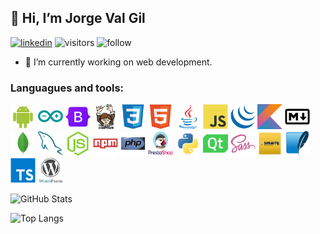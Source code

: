 ## 👋 Hi, I’m Jorge Val Gil

[![linkedin](https://img.shields.io/badge/LinkedIn-0077B5?style=for-the-badge&logo=linkedin&logoColor=white)](www.linkedin.com/in/jorge-val-gil)
![visitors](https://visitor-badge.glitch.me/badge?page_id=JorgeValGil.JorgeValGil "visitors")
![follow](https://img.shields.io/github/followers/JorgeValGil?label=Follow&style=social "follow")

- 🔭 I’m currently working on web development.
 
### Languagues and tools:
<p>
<img src="img/android-original.svg" alt="android" width="40" height="40"/>
<img src="img/arduino-original.svg" alt="android" width="40" height="40"/>
<img src="img/bootstrap-original.svg" alt="bootstrap" width="40" height="40"/>
<img src="img/composer-original.svg" alt="composer" width="40" height="40"/>
<img src="img/css3-original.svg" alt="css3" width="40" height="40"/>
<img src="img/html5-original.svg" alt="html5" width="40" height="40"/>
<img src="img/java-original.svg" alt="java" width="40" height="40"/>
<img src="img/javascript-original.svg" alt="javascript" width="40" height="40"/>
<img src="img/jquery-original.svg" alt="jquery" width="40" height="40"/>
<img src="img/kotlin-original.svg" alt="kotlin" width="40" height="40"/>
<img src="img/markdown-original.svg" alt="markdown" width="40" height="40"/>
<img src="img/mongodb-original.svg" alt="mongodb" width="40" height="40"/>
<img src="img/mysql-original.svg" alt="mysql" width="40" height="40"/>
<img src="img/nodejs-original.svg" alt="nodejs" width="40" height="40"/>
<img src="img/npm-original-wordmark.svg" alt="npm" width="40" height="40"/>
<img src="img/php-original.svg" alt="php" width="40" height="40"/>
<img src="img/prestashop.svg" alt="prestashop" width="40" height="40"/>
<img src="img/python-original.svg" alt="python" width="40" height="40"/>
<img src="img/qt-original.svg" alt="qt" width="40" height="40"/>
<img src="img/sass-original.svg" alt="sass" width="40" height="40"/>
<img src="img/smarty.png" alt="smarty" width="40" height="40"/>
<img src="img/sqlite-original.svg" alt="sqlite" width="40" height="40"/>
<img src="img/typescript-original.svg" alt="typescript" width="40" height="40"/>
<img src="img/wordpress-original.svg" alt="wordpress" width="40" height="40"/>
</p>

![GitHub Stats](https://github-readme-stats.vercel.app/api?username=JorgeValGil&count_private=true&theme=dark "GitHub Stats")  

![Top Langs](https://github-readme-stats.vercel.app/api/top-langs/?username=JorgeValGil&layout=compact&theme=dark "Most Used Languages")
